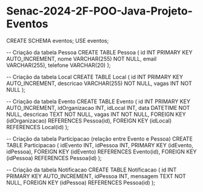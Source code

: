 # Senac-2024-2F-POO-Java-Projeto-Eventos

CREATE SCHEMA eventos;
USE eventos;

-- Criação da tabela Pessoa
CREATE TABLE Pessoa (
    id INT PRIMARY KEY AUTO_INCREMENT,
    nome VARCHAR(255) NOT NULL,
    email VARCHAR(255),
    telefone VARCHAR(20)
);

-- Criação da tabela Local
CREATE TABLE Local (
    id INT PRIMARY KEY AUTO_INCREMENT,
    descricao VARCHAR(255) NOT NULL,
    vagas INT NOT NULL
);

-- Criação da tabela Evento
CREATE TABLE Evento (
    id INT PRIMARY KEY AUTO_INCREMENT,
    idOrganizacao INT,
    idLocal INT,
    data DATETIME NOT NULL,
    descricao TEXT NOT NULL,
    vagas INT NOT NULL,
    FOREIGN KEY (idOrganizacao) REFERENCES Pessoa(id),
    FOREIGN KEY (idLocal) REFERENCES Local(id)
);

-- Criação da tabela Participacao (relação entre Evento e Pessoa)
CREATE TABLE Participacao (
    idEvento INT,
    idPessoa INT,
    PRIMARY KEY (idEvento, idPessoa),
    FOREIGN KEY (idEvento) REFERENCES Evento(id),
    FOREIGN KEY (idPessoa) REFERENCES Pessoa(id)
);

-- Criação da tabela Notificacao
CREATE TABLE Notificacao (
    id INT PRIMARY KEY AUTO_INCREMENT,
    idPessoa INT,
    mensagem TEXT NOT NULL,
    FOREIGN KEY (idPessoa) REFERENCES Pessoa(id)
);